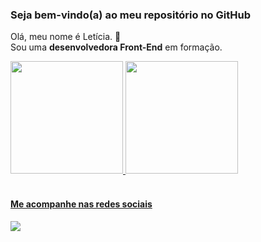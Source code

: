 ### Seja bem-vindo(a) ao meu repositório no GitHub
Olá, meu nome é Letícia. 👋
<br> Sou uma <strong>desenvolvedora Front-End</strong> em formação.

<div>
  <a href="https://github.com/leticialist">
  <img height="180em" src="https://github-readme-stats.vercel.app/api?username=leticialist&show_icons=true&theme=cobalt&include_all_commits=true&count_private=true"/>
  <img height="180em"  src="https://github-readme-stats.vercel.app/api/top-langs/?username=leticialist&layout=compact&langs_count=6&theme=cobalt"/>
</div>
  
  
 
 <br>
 
  #### Me acompanhe nas redes sociais 
 
<div> 
 <!-- <a href="https://instagram.com/" target="_blank" rel="external" ><img src="https://img.shields.io/badge/-Instagram-%23E4405F?style=for-the-badge&logo=instagram&logoColor=white" target="_blank" rel="external"></a> -->
  <a href="https://www.linkedin.com/in/leticialist" target="_blank" rel="external"><img src="https://img.shields.io/badge/-LinkedIn-%230077B5?style=for-the-badge&logo=linkedin&logoColor=white" target="_blank" rel="external"></a> 

</div>
